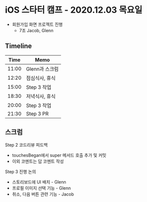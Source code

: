 # iOS 스타터 캠프 - 2020.12.03 목요일

- 회원가입 화면 프로젝트 진행
    - 7조 Jacob, Glenn 

## Timeline

Time  | Memo 
----- | ---------------------------------------------
11:00 | Glenn과 스크럼
12:20 | 점심식사, 휴식
15:00 | Step 3 작업
18:30 | 저녁식사, 휴식
20:00 | Step 3 작업
21:30 | Step 3 PR 

## 스크럼

Step 2 코드리뷰 피드백
- touchesBegan에서 super 메서드 호출 추가 및 커밋
- 이외 코멘트는 답 코멘트 작성


Step 3 진행 논의
- 스토리보드에 UI 배치 - Glenn
- 프로필 이미지 선택 기능 - Glenn
- 취소, 다음 버튼 관련 기능 - Jacob

